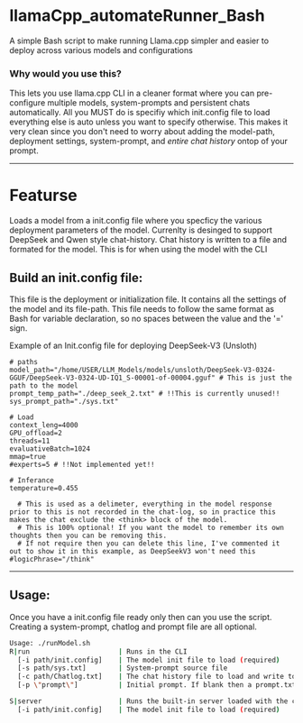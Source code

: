 # llamaCpp_automateRunner_Bash
A simple Bash script to make running Llama.cpp simpler and easier to deploy across various models and configurations

### Why would you use this?
This lets you use llama.cpp CLI in a cleaner format where you can pre-configure multiple models, system-prompts and persistent chats automatically.
All you MUST do is specifiy which init.config file to load everything else is auto unless you want to specify otherwise.
This makes it very clean since you don't need to worry about adding the model-path, deployment settings, system-prompt, and *entire chat history* ontop of your prompt.

---

# Featurse
Loads a model from a init.config file where you specficy the various deployment parameters of the model.
Currenlty is desinged to support DeepSeek and Qwen style chat-history.
Chat history is written to a file and formated for the model. This is for when using the model with the CLI

## Build an init.config file:
This file is the deployment or initialization file. It contains all the settings of the model and its file-path.
This file needs to follow the same format as Bash for variable declaration, so no spaces between the value and the '=' sign.

Example of an Init.config file for deploying DeepSeek-V3 (Unsloth)
~~~.config
# paths
model_path="/home/USER/LLM_Models/models/unsloth/DeepSeek-V3-0324-GGUF/DeepSeek-V3-0324-UD-IQ1_S-00001-of-00004.gguf" # This is just the path to the model
prompt_temp_path="./deep_seek_2.txt" # !!This is currently unused!!
sys_prompt_path="./sys.txt"

# Load
context_leng=4000
GPU_offload=2
threads=11
evaluativeBatch=1024
mmap=true
#experts=5 # !!Not implemented yet!!

# Inferance
temperature=0.455

  # This is used as a delimeter, everything in the model response prior to this is not recorded in the chat-log, so in practice this makes the chat exclude the <think> block of the model.
  # This is 100% optional! If you want the model to remember its own thoughts then you can be removing this.
  # If not require then you can delete this line, I've commented it out to show it in this example, as DeepSeekV3 won't need this
#logicPhrase="/think"
~~~

---

## Usage:

Once you have a init.config file ready only then can you use the script.
Creating a system-prompt, chatlog and prompt file are all optional.

```.sh
Usage: ./runModel.sh
R|run                      | Runs in the CLI
  [-i path/init.config]    | The model init file to load (required)
  [-s path/sys.txt]        | System-prompt source file
  [-c path/Chatlog.txt]    | The chat history file to load and write to
  [-p \"prompt\"]          | Initial prompt. If blank then a prompt.txt file will be loaded if present. If not then the console will as for a prompt

S|server                   | Runs the built-in server loaded with the chosen model
  [-i path/init.config]    | The model init file to load (required)
```
